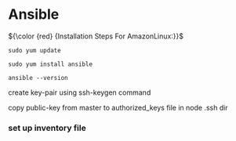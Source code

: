# Ansible
${\color {red} {Installation  Steps  For  AmazonLinux:}}$
````
sudo yum update
````
````
sudo yum install ansible
````
````
ansible --version
````
create key-pair using ssh-keygen command

copy public-key from master to authorized_keys file in node .ssh dir
### set up inventory file
